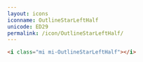 ```yaml
---
layout: icons
iconname: OutlineStarLeftHalf
unicode: ED29
permalink: /icon/OutlineStarLeftHalf/
---
```


``` html
<i class="mi mi-OutlineStarLeftHalf"></i>
```
